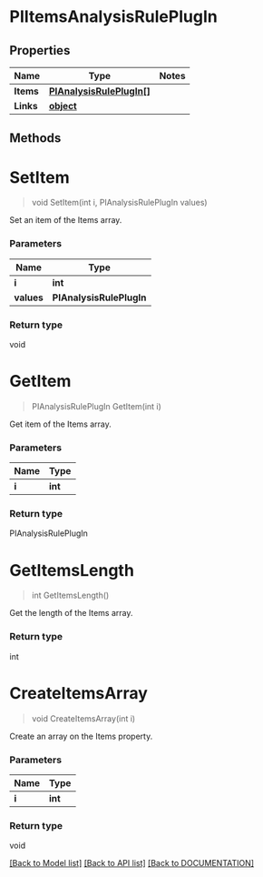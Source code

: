# PIItemsAnalysisRulePlugIn

## Properties
Name | Type | Notes
------------ | ------------- | -------------
**Items** | **[**PIAnalysisRulePlugIn[]**](../Model/PIAnalysisRulePlugIn.md)**
**Links** | **[**object**](../Model/Object.md)**

## Methods

# **SetItem**
> void SetItem(int i, PIAnalysisRulePlugIn values)

Set an item of the Items array.

### Parameters

Name | Type
------------- | -------------
 **i** | **int**
 **values** | **PIAnalysisRulePlugIn**

### Return type

void


# **GetItem**
> PIAnalysisRulePlugIn GetItem(int i)

Get item of the Items array.

### Parameters

Name | Type
------------- | -------------
 **i** | **int**

### Return type

PIAnalysisRulePlugIn


# **GetItemsLength**
> int GetItemsLength()

Get the length of the Items array.


### Return type

int


# **CreateItemsArray**
> void CreateItemsArray(int i)

Create an array on the Items property.

### Parameters

Name | Type
------------- | -------------
 **i** | **int**

### Return type

void

[[Back to Model list]](../../DOCUMENTATION.md#documentation-for-models) [[Back to API list]](../../DOCUMENTATION.md#documentation-for-api-endpoints) [[Back to DOCUMENTATION]](../../DOCUMENTATION.md)
